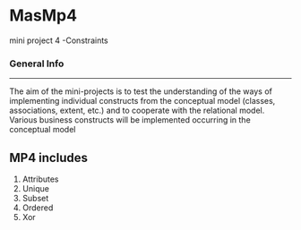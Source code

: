 # MasMp4
mini project 4 -Constraints
### General Info
***
The aim of the mini-projects is to test the understanding of the ways of implementing individual constructs from the conceptual model (classes, associations, extent, etc.) and to cooperate with the relational model.
Various business constructs will be implemented occurring in the conceptual model 
## MP4 includes
1. Attributes
2. Unique
3. Subset
4. Ordered
5. Xor

